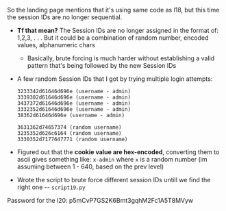 So the landing page mentions that it's using same code as l18, but this time the session IDs are no longer sequential. 

- **Tf that mean?**
	The Session IDs are no longer assigned in the format of: 1,2,3, . . .
	But it could be a combination of random number, encoded values, alphanumeric chars
	- Basically, brute forcing is much harder without establishing a valid pattern
	that's being followed by the new Session IDs

- A few random Session IDs that I got by trying multiple login attempts:
	```
	3233342d61646d696e (username - admin)
	3339302d61646d696e (username - admin)
	3437372d61646d696e (username - admin)
	3332352d61646d696e (username - admin)
	38362d61646d696e (username - admin)

	3631362d74657374 (random username)
	3235352d626c6164 (random username)
	3330352d7177647771 (random username)
	```
	
- Figured out that the **cookie value are hex-encoded**, converting them to ascii
gives something like: `x-admin` where `x` is a random number (im assuming between 1 - 640,		based on the prev level)

- Wrote the script to brute force different session IDs untill we find the right one --  `script19.py`

Password for the l20:
p5mCvP7GS2K6Bmt3gqhM2Fc1A5T8MVyw